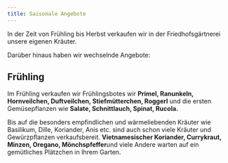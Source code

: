 ```yaml
---
title: Saisonale Angebote
---
```


In der Zeit von Frühling bis Herbst verkaufen wir in der Friedhofsgärtnerei unsere eigenen Kräuter.

Darüber hinaus haben wir wechselnde Angebote:

## Frühling

Im Frühling verkaufen wir Frühlingsbotes wir <b>Primel, Ranunkeln, Hornveilchen, Duftveilchen, Stiefmütterchen, Roggerl</b> und die ersten Gemüsepflanzen wie <b>Salate, Schnittlauch, Spinat, Rucola.</b>
<br>

Bis auf die besonders empfindlichen und wärmeliebenden Kräuter wie Basilikum, Dille, Koriander, Anis etc. sind auch schon viele Kräuter und Gewürzpflanzen verkaufsbereit. <b>Vietnamesischer Koriander, Currykraut, Minzen, Oregano, Mönchspfeffer</b>und viele Andere warten auf ein gemütliches Plätzchen in Ihrem Garten.<br>

<!--
## Samen

<a href="https://www.gaertnerei-ruzicka.at/img/saisonal_samen.jpg" target="_blank"_>
  <img class="shadow" align="right" src="/img/saisonal_samen.jpg" alt="Samen" width="100">
</a>

Aktuell haben wir Samen zur Aussaat von Blumen und Gemüsepflanzen von Austrosaat anzubieten.

Die angebotenen Gemüsesorten umfassen zum Beispiel Salat und Zucchini, aber auch Karotten und Erbsen. Und auch Kräutersamen sind dabei.

Die Sämereien sind in verschiedenen Größen erhältlich.
-->